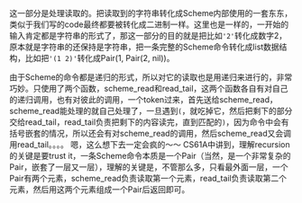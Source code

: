 这一部分是处理读取的。把读取到的字符串转化成Scheme内部使用的一套东东，类似于我们写的code最终都要被转化成二进制一样。这里也是一样的，一开始的输入肯定都是字符串的形式了，那这一部分的目的就是把比如`'2'`转化成数字2，原本就是字符串的还保持是字符串，把一条完整的Scheme命令转化成list数据结构，比如把`'(1 2)'`转化成Pair(1, Pair(2, nil))。

由于Scheme的命令都是递归的形式，所以对它的读取也是用递归来进行的，非常巧妙。只使用了两个函数，scheme_read和read_tail，这两个函数各自有对自己的递归调用，也有对彼此的调用，一个token过来，首先送给scheme_read，scheme_read能处理的就自己处理了，一旦遇到`(`，就吃掉它，然后把剩下的部分交给read_tail，read_tail负责把剩下的内容读完，直到匹配的`)`，因为命令中会有括号嵌套的情况，所以还会有对scheme_read的调用，然后scheme_read又会调用read_tail。。。。 嗯，这么想下去一定会疯的～～ CS61A中讲到，理解recursion的关键是要trust it，一条Scheme命令本质是一个Pair（当然，是一个非常复杂的Pair，嵌套了一层又一层），理解的关键是，不管那么多，只看最外面一层，一个Pair有两个元素，scheme_read负责读取第一个元素，read_tail负责读取第二个元素，然后用这两个元素组成一个Pair后返回即可。
